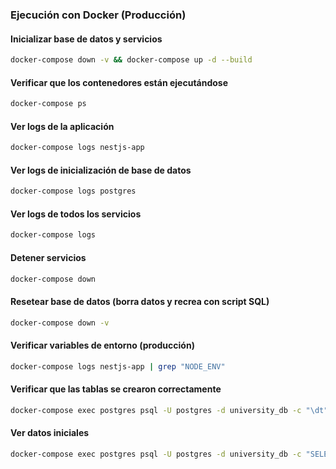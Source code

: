 ### Ejecución con Docker (Producción)

#### Inicializar base de datos y servicios
```bash
docker-compose down -v && docker-compose up -d --build
```

#### Verificar que los contenedores están ejecutándose
```bash
docker-compose ps
```

#### Ver logs de la aplicación
```bash
docker-compose logs nestjs-app
```

#### Ver logs de inicialización de base de datos
```bash
docker-compose logs postgres
```

#### Ver logs de todos los servicios
```bash
docker-compose logs
```

#### Detener servicios
```bash
docker-compose down
```

#### Resetear base de datos (borra datos y recrea con script SQL)
```bash
docker-compose down -v
```

#### Verificar variables de entorno (producción)
```bash
docker-compose logs nestjs-app | grep "NODE_ENV"
```

#### Verificar que las tablas se crearon correctamente
```bash
docker-compose exec postgres psql -U postgres -d university_db -c "\dt"
```

#### Ver datos iniciales
```bash
docker-compose exec postgres psql -U postgres -d university_db -c "SELECT * FROM universities;"
```